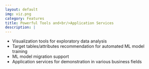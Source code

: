 ```yaml
---
layout: default
img: viz.png
category: Features
title: Powerful Tools and<br/>Application Services
description: |
---
```

* Visualization tools for exploratory data analysis
* Target tables/attributes recommendation for automated ML model training
* ML model migration support
* Application services for demonstration in various business fields
